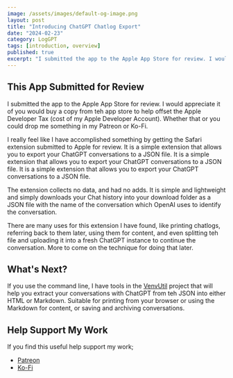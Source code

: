 ```yaml
---
image: /assets/images/default-og-image.png
layout: post
title: "Introducing ChatGPT Chatlog Export"
date: "2024-02-23"
category: LogGPT
tags: [introduction, overview]
published: true
excerpt: "I submitted the app to the Apple App Store for review. I would appreciate it of you would buy a copy from teh app store to help offset the Apple Developer Tax (cost of my Apple Developer Account).  Whether that or you could drop me something in my Patreon or Ko-Fi."
---
```


## This App Submitted for Review

I submitted the app to the Apple App Store for review. I would appreciate it of you would buy a copy from teh app store to help offset the Apple Developer Tax (cost of my Apple Developer Account).  Whether that or you could drop me something in my Patreon or Ko-Fi.

I really feel like I have accomplished something by getting the Safari extension submitted to Apple for review.  It is a simple extension that allows you to export your ChatGPT conversations to a JSON file.  It is a simple extension that allows you to export your ChatGPT conversations to a JSON file.  It is a simple extension that allows you to export your ChatGPT conversations to a JSON file.

The extension collects no data, and had no adds. It is simple and lightweight and simply downloads your Chat history into your download folder as a JSON file with the name of the conversation which OpenAI uses to identify the conversation.

There are many uses for this extension I have found, like printing chatlogs, referring back to them later, using them for content, and even splitting teh file and uploading it into a fresh ChatGPT instance to continue the conversation. More to come on the technique for doing that later.

## What's Next?

If you use the command line, I have tools in the [VenvUtil](https://github.com/unixwzrd/venvutil) project that will help you extract your conversations with ChatGPT from teh JSON into either HTML or Markdown.  Suitable for printing from your browser or using the Markdown for content, or saving and archiving conversations.

## Help Support My Work

If you find this useful help support my work;
  - [Patreon](https://patreon.com/unixwzrd)
  - [Ko-Fi](https://ko-fi.com/unixwzrd)
